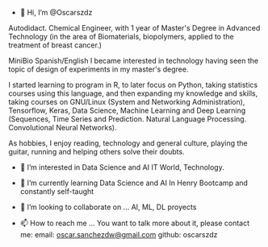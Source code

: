 - 👋 Hi, I’m @Oscarszdz

Autodidact. Chemical Engineer, with 1 year of Master's Degree in Advanced Technology (in the area of Biomaterials, biopolymers, applied to the treatment of breast cancer.)

MiniBio Spanish/English
I became interested in technology having seen the topic of design of experiments in my master's degree.

I started learning to program in R, to later focus on Python, taking statistics courses using this language, and then expanding my knowledge and skills, taking courses on GNU/Linux (System and Networking Administration), Tensorflow, Keras, Data Science, Machine Learning and Deep Learning (Sequences, Time Series and Prediction. Natural Language Processing. Convolutional Neural Networks).

As hobbies, I enjoy reading, technology and general culture, playing the guitar, running and helping others solve their doubts.

- 👀 I’m interested in Data Science and AI
IT World, Technology.
- 🌱 I’m currently learning Data Science and AI
In Henry Bootcamp and constantly self-taught
- 💞️ I’m looking to collaborate on ...
AI, ML, DL proyects

- 📫 How to reach me ...
You want to talk more about it, please contact me:
email: oscar.sanchezdw@gmail.com
github: oscarszdz

<!---
Oscarszdz/Oscarszdz is a ✨ special ✨ repository because its `README.md` (this file) appears on your GitHub profile.
You can click the Preview link to take a look at your changes.
--->
